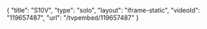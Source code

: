 {
    "title": "S10V",
    "type": "solo",
    "layout": "iframe-static",
    "videoId": "119657487",
    "url": "\/tvpembed\/119657487"
}